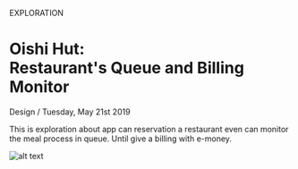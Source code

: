 <p class="type">EXPLORATION</p>

# Oishi Hut: <br/>Restaurant's Queue and Billing Monitor

<p class="meta">Design  /  Tuesday, May 21st 2019</p>

This is exploration about app can reservation a restaurant even can monitor the meal process in queue. Until give a billing with e-money.

![alt text](https://farooq-agent.web.app/assets/images/works/small/oishi-hut.jpg)
